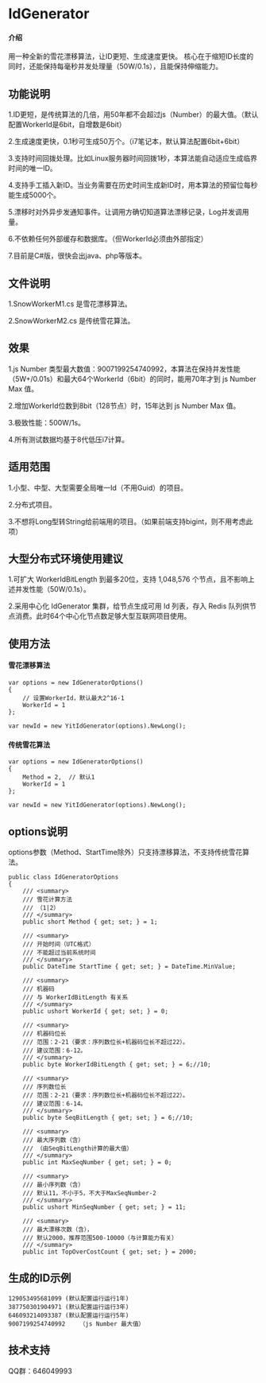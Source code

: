 # IdGenerator

#### 介绍
用一种全新的雪花漂移算法，让ID更短、生成速度更快。
核心在于缩短ID长度的同时，还能保持每毫秒并发处理量（50W/0.1s），且能保持伸缩能力。

## 功能说明

1.ID更短，是传统算法的几倍，用50年都不会超过js（Number）的最大值。（默认配置WorkerId是6bit，自增数是6bit）

2.生成速度更快，0.1秒可生成50万个。（i7笔记本，默认算法配置6bit+6bit）

3.支持时间回拨处理。比如Linux服务器时间回拨1秒，本算法能自动适应生成临界时间的唯一ID。

4.支持手工插入新ID。当业务需要在历史时间生成新ID时，用本算法的预留位每秒能生成5000个。

5.漂移时对外异步发通知事件。让调用方确切知道算法漂移记录，Log并发调用量。

6.不依赖任何外部缓存和数据库。（但WorkerId必须由外部指定）

7.目前是C#版，很快会出java、php等版本。


## 文件说明

1.SnowWorkerM1.cs 是雪花漂移算法。

2.SnowWorkerM2.cs 是传统雪花算法。


## 效果

1.js Number 类型最大数值：9007199254740992，本算法在保持并发性能（5W+/0.01s）和最大64个WorkerId（6bit）的同时，能用70年才到 js Number Max 值。

2.增加WorkerId位数到8bit（128节点）时，15年达到 js Number Max 值。

3.极致性能：500W/1s。

4.所有测试数据均基于8代低压i7计算。


## 适用范围

1.小型、中型、大型需要全局唯一Id（不用Guid）的项目。

2.分布式项目。

3.不想将Long型转String给前端用的项目。（如果前端支持bigint，则不用考虑此项）


##  大型分布式环境使用建议

1.可扩大 WorkerIdBitLength 到最多20位，支持 1,048,576 个节点，且不影响上述并发性能（50W/0.1s）。

2.采用中心化 IdGenerator 集群，给节点生成可用 Id 列表，存入 Redis 队列供节点消费。此时64个中心化节点数足够大型互联网项目使用。

## 使用方法

#### 雪花漂移算法
```
var options = new IdGeneratorOptions()
{
	// 设置WorkerId，默认最大2^16-1
	WorkerId = 1
};

var newId = new YitIdGenerator(options).NewLong();
```

#### 传统雪花算法
```
var options = new IdGeneratorOptions()
{
	Method = 2,  // 默认1
	WorkerId = 1
};

var newId = new YitIdGenerator(options).NewLong();
```

## options说明
options参数（Method、StartTime除外）只支持漂移算法，不支持传统雪花算法。

```
public class IdGeneratorOptions
{
    /// <summary>
    /// 雪花计算方法
    /// （1|2）
    /// </summary>
    public short Method { get; set; } = 1;

    /// <summary>
    /// 开始时间（UTC格式）
    /// 不能超过当前系统时间
    /// </summary>
    public DateTime StartTime { get; set; } = DateTime.MinValue;

    /// <summary>
    /// 机器码
    /// 与 WorkerIdBitLength 有关系
    /// </summary>
    public ushort WorkerId { get; set; } = 0;

    /// <summary>
    /// 机器码位长
    /// 范围：2-21（要求：序列数位长+机器码位长不超过22）。
    /// 建议范围：6-12。
    /// </summary>
    public byte WorkerIdBitLength { get; set; } = 6;//10;

    /// <summary>
    /// 序列数位长
    /// 范围：2-21（要求：序列数位长+机器码位长不超过22）。
    /// 建议范围：6-14。
    /// </summary>
    public byte SeqBitLength { get; set; } = 6;//10;

    /// <summary>
    /// 最大序列数（含）
    /// （由SeqBitLength计算的最大值）
    /// </summary>
    public int MaxSeqNumber { get; set; } = 0;

    /// <summary>
    /// 最小序列数（含）
    /// 默认11，不小于5，不大于MaxSeqNumber-2
    /// </summary>
    public ushort MinSeqNumber { get; set; } = 11;

    /// <summary>
    /// 最大漂移次数（含），
    /// 默认2000，推荐范围500-10000（与计算能力有关）
    /// </summary>
    public int TopOverCostCount { get; set; } = 2000;
```

## 生成的ID示例

```
129053495681099	(默认配置运行运行1年)
387750301904971	(默认配置运行运行3年)
646093214093387	(默认配置运行运行5年)
9007199254740992	（js Number 最大值）
```


## 技术支持

QQ群：646049993


